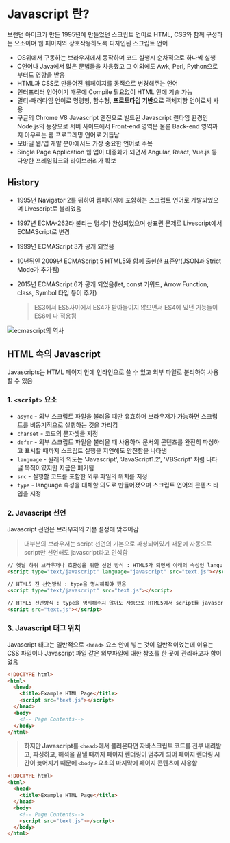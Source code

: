 # Javascript 란?

브랜던 아이크가 만든 1995년에 만들었던 스크립트 언어로 HTML, CSS와 함께 구성하는 요소이며 웹 페이지와 상호작용하도록 디자인된 스크립트 언어

- OS위에서 구동하는 브라우저에서 동작하며 코드 실행시 순차적으로 하나씩 실행
- C언어나 Java에서 많은 문법들을 차용했고 그 이외에도 Awk, Perl, Python으로부터도 영향을 받음
- HTML과 CSS로 만들어진 웹페이지를 동적으로 변경해주는 언어
- 인터프리터 언어이기 때문에 Compile 필요없이 HTML 안에 기술 가능
- 멀티-패러다임 언어로 명령형, 함수형, **프로토타입 기반**으로 객체지향 언어로서 사용
- 구글의 Chrome V8 Javascript 엔진으로 빌드된 Javascript 런타임 환경인 Node.js의 등장으로 서버 사이드에서 Front-end 영역은 물론 Back-end 영역까지 아우르는 웹 프로그래밍 언어로 거듭남
- 모바일 웹/앱 개발 분야에서도 가장 중요한 언어로 주목
- Single Page Application 웹 앱이 대중화가 되면서 Angular, React, Vue.js 등 다양한 프레임워크와 라이브러리가 확보

## History

- 1995년 Navigator 2를 위하여 웹페이지에 포함하는 스크립트 언어로 개발되었으며 Livescript로 불리었음

- 1997년 ECMA-262라 불리는 명세가 완성되었으며 상표권 문제로 Livescript에서 ECMAScript로 변경

- 1999년 ECMAScript 3가 공개 되었음

- 10년뒤인 2009년 ECMAScript 5 HTML5와 함께 출현한 표준안(JSON과 Strict Mode가 추가됨)

- 2015년 ECMAScript 6가 공개 되었음(let, const 키워드, Arrow Function, class, Symbol 타입 등이 추가)

  > ES3에서 ES5사이에서 ES4가 받아들이지 않으면서 ES4에 있던 기능들이 ES6에 다 적용됨   

![ecmascript의 역사](/img/ecmascript-history.png)

## HTML 속의 Javascript

Javascripts는 HTML 페이지 안에 인라인으로 쓸 수 있고 외부 파일로 분리하여 사용할 수 있음

### 1. `<script>` 요소

- `async` - 외부 스크립트 파일을 불러올 때만 유효하며 브라우저가 가능하면 스크립트를 비동기적으로 실행하는 것을 가리킴
- `charset` - 코드의 문자셋을 지정
- `defer` - 외부 스크립트 파일을 불러올 때 사용하며 문서의 콘텐츠를 완전히 파싱하고 표시할 때까지 스크립트 실행을 지연해도 안전함을 나타냄
- `language` - 원래의 의도는 'Javascript', 'JavaScript1.2', 'VBScript' 처럼 나타낼 목적이였지만 지금은 폐기됨
- `src` - 실행할 코드를 포함한 외부 파일의 위치를 지정
- `type` - language 속성을 대체할 의도로 만들어졌으며 스크립트 언어의 콘텐츠 타입을 지정

### 2. Javascript 선언

Javascript 선언은 브라우저의 기본 설정에 맞추어감

> 대부분의 브라우저는 script 선언의 기본으로 파싱되어있기 때문에 자동으로 script만 선언해도 javascript라고 인식함

```html
// 옛날 하위 브라우저나 호환성을 위한 선언 방식 : HTML5가 되면서 아래의 속성인 language가 없는 것으로 무시되며 사용 X
<script type="text/javascript" language="javascript" src="text.js"></script>

// HTML5 전 선언방식 : type을 명시해줘야 했음
<script type="text/javascript" src="text.js"></script>

// HTML5 선언방식 : type을 명시해주지 않아도 자동으로 HTML5에서 script를 javascript로 인식
<script src="text.js"></script>
```

### 3. Javascript 태그 위치 

Javascript 태그는 일반적으로 `<head>` 요소 안에 넣는 것이 일반적이었는데 이유는 CSS 파일이나 Javascript 파일 같은 외부파일에 대한 참조를 한 곳에 관리하고자 함이었음

```html
<!DOCTYPE html>
<html>
  <head>
    <title>Example HTML Page</title>
  	<script src="text.js"></script>
  </head>
  <body>
    <!-- Page Contents-->
  </body>
</html>
```

>  **하지만 Javascript를 `<head>`에서 불러온다면 자바스크립트 코드를 전부 내려받고, 파싱하고, 해석을 끝낼 때까지 페이지 렌더링이 멈추게 되어 페이지 렌더링 시간이 늦어지기 때문에 `<body>` 요소의 마지막에 페이지 콘텐츠에 사용함**

```html
<!DOCTYPE html>
<html>
  <head>
    <title>Example HTML Page</title>
  </head>
  <body>
    <!-- Page Contents-->
    <script src="text.js"></script>
  </body>
</html>
```



